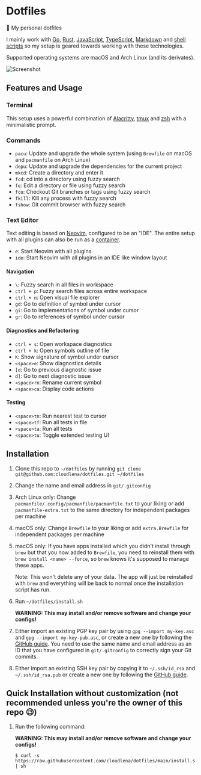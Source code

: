 # Dotfiles

:unicorn: My personal dotfiles

I mainly work with [Go](https://golang.org), [Rust](https://www.rust-lang.org), [JavaScript](https://en.wikipedia.org/wiki/JavaScript), [TypeScript](https://www.typescriptlang.org), [Markdown](https://en.wikipedia.org/wiki/Markdown) and [shell scripts](https://en.wikipedia.org/wiki/Shell_script) so my setup is geared towards working with these technologies.

Supported operating systems are macOS and Arch Linux (and its derivates).

![Screenshot](https://i.ibb.co/jL2sQ1H/dotfiles-screenshot.png)

## Features and Usage

### Terminal

This setup uses a powerful combination of [Alacritty](https://github.com/jwilm/alacritty), [tmux](https://github.com/tmux/tmux) and [zsh](https://www.zsh.org/) with a minimalistic prompt.

### Commands

- `pacu`: Update and upgrade the whole system (using `Brewfile` on macOS and `pacmanfile` on Arch Linux)
- `depu`: Update and upgrade the dependencies for the current project
- `mkcd`: Create a directory and enter it
- `fcd`: cd into a directory using fuzzy search
- `fe`: Edit a directory or file using fuzzy search
- `fco`: Checkout Git branches or tags using fuzzy search
- `fkill`: Kill any process with fuzzy search
- `fshow`: Git commit browser with fuzzy search

### Text Editor

Text editing is based on [Neovim](https://neovim.io/), configured to be an "IDE". The entire setup with all plugins can also be run as a [container](https://github.com/cloudlena/vide).

- `e`: Start Neovim with all plugins
- `ide`: Start Neovim with all plugins in an IDE like window layout

#### Navigation

- `\`: Fuzzy search in all files in workspace
- `ctrl + p`: Fuzzy search files across entire workspace
- `ctrl + n`: Open visual file explorer
- `gd`: Go to definition of symbol under cursor
- `gi`: Go to implementations of symbol under cursor
- `gr`: Go to references of symbol under cursor

#### Diagnostics and Refactoring

- `ctrl + s`: Open workspace diagnostics
- `ctrl + k`: Open symbols outline of file
- `K`: Show signature of symbol under cursor
- `<space>e`: Show diagnostics details
- `[d`: Go to previous diagnostic issue
- `d]`: Go to next diagnostic issue
- `<space>rn`: Rename current symbol
- `<space>ca`: Display code actions

#### Testing

- `<space>tn`: Run nearest test to cursor
- `<space>tf`: Run all tests in file
- `<space>ta`: Run all tests
- `<space>tu`: Toggle extended testing UI

## Installation

1. Clone this repo to `~/dotfiles` by running `git clone git@github.com:cloudlena/dotfiles.git ~/dotfiles`
1. Change the name and email address in `git/.gitconfig`
1. Arch Linux only: Change `pacmanfile/.config/pacmanfile/pacmanfile.txt` to your liking or add `pacmanfile-extra.txt` to the same directory for independent packages per machine
1. macOS only: Change `Brewfile` to your liking or add `extra.Brewfile` for independent packages per machine
1. macOS only: If you have apps installed which you didn't install through `brew` but that you now added to `Brewfile`, you need to reinstall them with `brew install <name> --force`, so `brew` knows it's supposed to manage these apps.

   Note: This won't delete any of your data. The app will just be reinstalled with `brew` and everything will be back to normal once the installation script has run.

1. Run `~/dotfiles/install.sh`

   **WARNING: This may install and/or remove software and change your configs!**

1. Either import an existing PGP key pair by using `gpg --import my-key.asc` and `gpg --import my-key-pub.asc`, or create a new one by following the [GitHub guide](https://help.github.com/en/articles/generating-a-new-gpg-key). You need to use the same name and email address as an ID that you have configured in `git/.gitconfig` to correctly sign your Git commits.
1. Either import an existing SSH key pair by copying it to `~/.ssh/id_rsa` and `~/.ssh/id_rsa.pub` or create a new one by following the [GitHub guide](https://help.github.com/en/articles/generating-a-new-ssh-key-and-adding-it-to-the-ssh-agent).

## Quick Installation without customization (not recommended unless you're the owner of this repo :wink:)

1.  Run the following command:

    **WARNING: This may install and/or remove software and change your configs!**

    ```shell
    $ curl -s https://raw.githubusercontent.com/cloudlena/dotfiles/main/install.sh | sh
    ```

